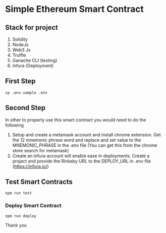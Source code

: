 # Simple Ethereum Smart Contract

## Stack for project
1. Solidity
2. NodeJs
3. Web3 Js
4. Truffle
5. Ganache CLI (testing)
6. Infura (Deployment)
## First Step
    cp .env.sample .env

## Second Step
In other to properly use this smart contract you would need to do the following
1. Setup and create a metamask account and install chrome extension. Get the 12 mnemonic phrase word and replace and set value to the MNEMONIC_PHRASE in the .env file (You can get this from the chrome store search for metamask)
2. Create an infura account will enable ease in deployments. Create a project and provide the Rinkeby URL to the DEPLOY_URL in .env file (https://infura.io/)
## Test Smart Contracts
    npm run test

### Deploy Smart Contract
    npm run deploy

<p>Thank you<p>
